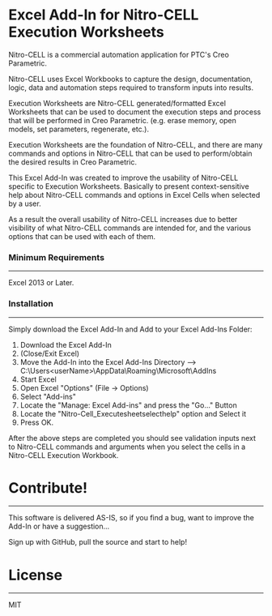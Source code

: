 # Excel Add-In for Nitro-CELL Execution Worksheets


Nitro-CELL is a commercial automation application for PTC's Creo Parametric.

Nitro-CELL uses Excel Workbooks to capture the design, documentation, logic, data and automation steps required to transform inputs into results.

Execution Worksheets are Nitro-CELL generated/formatted Excel Worksheets that can be used to document the execution steps and process that will be performed in Creo Parametric. (e.g. erase memory, open models, set parameters, regenerate, etc.).

Execution Worksheets are the foundation of Nitro-CELL, and there are many commands and options in Nitro-CELL that can be used to perform/obtain the desired results in Creo Parametric.

This Excel Add-In was created to improve the usability of Nitro-CELL specific to Execution Worksheets.  Basically to present context-sensitive help about Nitro-CELL commands and options in Excel Cells when selected by a user.

As a result the overall usability of Nitro-CELL increases due to better visibility of what Nitro-CELL commands are intended for, and the various options that can be used with each of them.

### Minimum Requirements
----

Excel 2013 or Later.

### Installation
----

Simply download the Excel Add-In and Add to your Excel Add-Ins Folder:

1. Download the Excel Add-In
2. (Close/Exit Excel)
3. Move the Add-In into the Excel Add-Ins Directory --> C:\Users\<userName>\AppData\Roaming\Microsoft\AddIns
4. Start Excel
5. Open Excel "Options"  (File -> Options)
6. Select "Add-ins"
7. Locate the "Manage: Excel Add-ins" and press the "Go..." Button
8. Locate the "Nitro-Cell_Executesheetselecthelp" option and Select it
9. Press OK.

After the above steps are completed you should see validation inputs next to Nitro-CELL commands and arguments when you select the cells in a Nitro-CELL Execution Workbook.

# Contribute!
----
This software is delivered AS-IS, so if you find a bug, want to improve the Add-In  or have a suggestion...

Sign up with GitHub, pull the source and start to help!

# License
----
MIT
